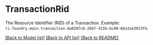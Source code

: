 # TransactionRid

The Resource Identifier (RID) of a Transaction. Example: `ri.foundry.main.transaction.0a0207cb-26b7-415b-bc80-66a3aa3933f4`.



[[Back to Model list]](../../README.md#documentation-for-models) [[Back to API list]](../../README.md#documentation-for-api-endpoints) [[Back to README]](../../README.md)
